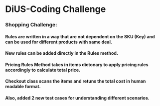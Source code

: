 # DiUS-Coding Challenge

### Shopping Challenge:

#### Rules are written in a way that are not dependent on the SKU (Key) and can be used for different products with same deal.

#### New rules can be added directly in the Rules method.

#### Pricing Rules Method takes in items dictonary to apply pricing rules accordingly to calculate total price.

#### Checkout class scans the items and retuns the total cost in human readable format.

#### Also, added 2 new test cases for understanding different scenarios.
